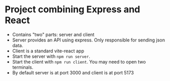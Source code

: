 # Project combining Express and React

- Contains "two" parts: server and client
- Server provides an API using express. Only responsible for sending json data.
- Client is a standard vite-react app
- Start the server with `npm run server`.
- Start the client with `npm run client`. You may need to open two terminals.
- By default server is at port 3000 and client is at port 5173


